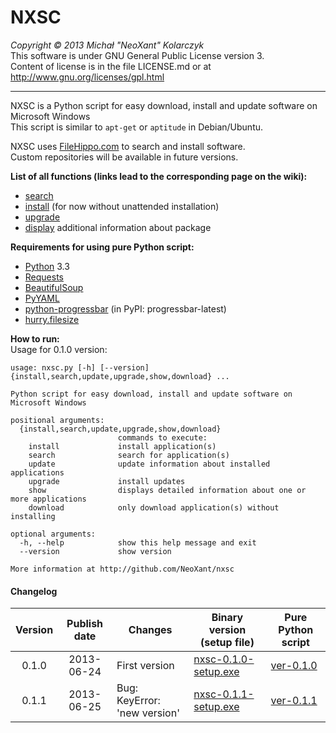 NXSC
====
*Copyright &copy; 2013 Michał "NeoXant" Kolarczyk*  
This software is under GNU General Public License version 3.  
Content of license is in the file LICENSE.md or at http://www.gnu.org/licenses/gpl.html

***

NXSC is a Python script for easy download, install and update software on Microsoft Windows  
This script is similar to `apt-get` or `aptitude` in Debian/Ubuntu.

NXSC uses [FileHippo.com](http://filehippo.com/) to search and install software.  
Custom repositories will be available in future versions.  

**List of all functions (links lead to the corresponding page on the wiki):**
- [search](https://github.com/NeoXant/nxsc/wiki/Search)
- [install](https://github.com/NeoXant/nxsc/wiki/Install) (for now without unattended installation)
- [upgrade](https://github.com/NeoXant/nxsc/wiki/Upgrade)
- [display](https://github.com/NeoXant/nxsc/wiki/Show) additional information about package

**Requirements for using pure Python script:**
- [Python](http://python.org/) 3.3
- [Requests](http://docs.python-requests.org/en/latest/)
- [BeautifulSoup](http://www.crummy.com/software/BeautifulSoup/)
- [PyYAML](http://pyyaml.org/)
- [python-progressbar](https://code.google.com/p/python-progressbar/) (in PyPI: progressbar-latest)
- [hurry.filesize](https://pypi.python.org/pypi/hurry.filesize)

**How to run:**    
Usage for 0.1.0 version:
```
usage: nxsc.py [-h] [--version] {install,search,update,upgrade,show,download} ...

Python script for easy download, install and update software on Microsoft Windows

positional arguments:
  {install,search,update,upgrade,show,download}
                        commands to execute:
    install             install application(s)
    search              search for application(s)
    update              update information about installed applications
    upgrade             install updates
    show                displays detailed information about one or more applications
    download            only download application(s) without installing

optional arguments:
  -h, --help            show this help message and exit
  --version             show version

More information at http://github.com/NeoXant/nxsc
```
#### Changelog ####

| Version | Publish date | Changes | Binary version (setup file) | Pure Python script |
|:-------:|:------------:|---------|-----------------------------|--------------------|
| 0.1.0 | 2013-06-24 | First version | [nxsc-0.1.0-setup.exe](http://adf.ly/4156858/nxsc-010-setup) | [ver-0.1.0](https://github.com/NeoXant/nxsc/archive/ver-0.1.0.zip) |
| 0.1.1 | 2013-06-25 | Bug: KeyError: 'new version' | [nxsc-0.1.1-setup.exe](http://adf.ly/4156858/nxsc-011-setup) | [ver-0.1.1](https://github.com/NeoXant/nxsc/archive/ver-0.1.1.zip)|
